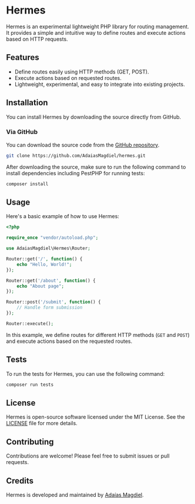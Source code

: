 # Hermes

Hermes is an experimental lightweight PHP library for routing management. It provides a simple and intuitive way to define routes and execute actions based on HTTP requests.

## Features

- Define routes easily using HTTP methods (GET, POST).
- Execute actions based on requested routes.
- Lightweight, experimental, and easy to integrate into existing projects.

## Installation

You can install Hermes by downloading the source directly from GitHub.

### Via GitHub

You can download the source code from the [GitHub repository](https://github.com/AdaiasMagdiel/hermes).

```bash
git clone https://github.com/AdaiasMagdiel/hermes.git
```

After downloading the source, make sure to run the following command to install dependencies including PestPHP for running tests:

```bash
composer install
```

## Usage

Here's a basic example of how to use Hermes:

```php
<?php

require_once "vendor/autoload.php";

use AdaiasMagdiel\Hermes\Router;

Router::get('/', function() {
    echo "Hello, World!";
});

Router::get('/about', function() {
    echo "About page";
});

Router::post('/submit', function() {
    // Handle form submission
});

Router::execute();
```

In this example, we define routes for different HTTP methods (`GET` and `POST`) and execute actions based on the requested routes.

## Tests

To run the tests for Hermes, you can use the following command:

```bash
composer run tests
```

## License

Hermes is open-source software licensed under the MIT License. See the [LICENSE](LICENSE) file for more details.

## Contributing

Contributions are welcome! Please feel free to submit issues or pull requests.

## Credits

Hermes is developed and maintained by [Adaías Magdiel](https://github.com/AdaiasMagdiel).
